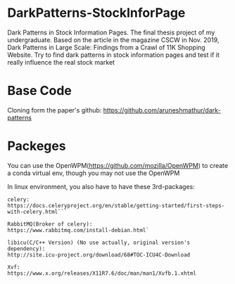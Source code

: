 # DarkPatterns-StockInforPage
Dark Patterns in Stock Information Pages. The final thesis project of my undergraduate. Based on the article in the magazine CSCW in Nov. 2019, Dark Patterns in Large Scale: Findings from a Crawl of 11K Shopping Website. Try to find dark patterns in stock information pages and test if it really influence the real stock market 

# Base Code
Cloning form the paper's github: https://github.com/aruneshmathur/dark-patterns

# Packeges
You can use the OpenWPM(https://github.com/mozilla/OpenWPM) to create a conda virtual env, though you may not use the OpenWPM

In linux environment, you also have to have these 3rd-packages:

    celery:
    https://docs.celeryproject.org/en/stable/getting-started/first-steps-with-celery.html```

    RabbitMQ(Broker of celery): 
    https://www.rabbitmq.com/install-debian.html`

    libicu(C/C++ Version) (No use actually, original version's dependency): 
    http://site.icu-project.org/download/68#TOC-ICU4C-Download

    Xvf:
    https://www.x.org/releases/X11R7.6/doc/man/man1/Xvfb.1.xhtml


    

